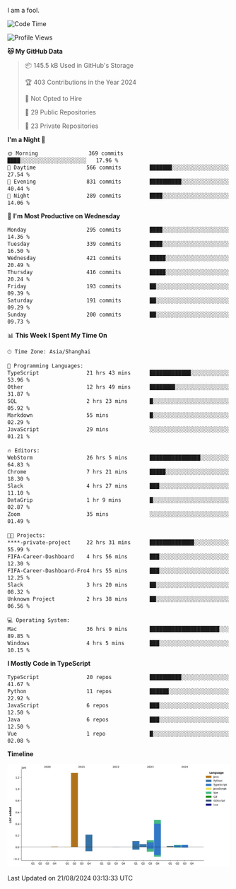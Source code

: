 I am a fool.

<!--START_SECTION:waka-->
![Code Time](http://img.shields.io/badge/Code%20Time-1%2C695%20hrs%205%20mins-blue)

![Profile Views](http://img.shields.io/badge/Profile%20Views-8-blue)

**🐱 My GitHub Data** 

> 📦 145.5 kB Used in GitHub's Storage 
 > 
> 🏆 403 Contributions in the Year 2024
 > 
> 🚫 Not Opted to Hire
 > 
> 📜 29 Public Repositories 
 > 
> 🔑 23 Private Repositories 
 > 
**I'm a Night 🦉** 

```text
🌞 Morning                369 commits         ████░░░░░░░░░░░░░░░░░░░░░   17.96 % 
🌆 Daytime                566 commits         ███████░░░░░░░░░░░░░░░░░░   27.54 % 
🌃 Evening                831 commits         ██████████░░░░░░░░░░░░░░░   40.44 % 
🌙 Night                  289 commits         ████░░░░░░░░░░░░░░░░░░░░░   14.06 % 
```
📅 **I'm Most Productive on Wednesday** 

```text
Monday                   295 commits         ████░░░░░░░░░░░░░░░░░░░░░   14.36 % 
Tuesday                  339 commits         ████░░░░░░░░░░░░░░░░░░░░░   16.50 % 
Wednesday                421 commits         █████░░░░░░░░░░░░░░░░░░░░   20.49 % 
Thursday                 416 commits         █████░░░░░░░░░░░░░░░░░░░░   20.24 % 
Friday                   193 commits         ██░░░░░░░░░░░░░░░░░░░░░░░   09.39 % 
Saturday                 191 commits         ██░░░░░░░░░░░░░░░░░░░░░░░   09.29 % 
Sunday                   200 commits         ██░░░░░░░░░░░░░░░░░░░░░░░   09.73 % 
```


📊 **This Week I Spent My Time On** 

```text
🕑︎ Time Zone: Asia/Shanghai

💬 Programming Languages: 
TypeScript               21 hrs 43 mins      █████████████░░░░░░░░░░░░   53.96 % 
Other                    12 hrs 49 mins      ████████░░░░░░░░░░░░░░░░░   31.87 % 
SQL                      2 hrs 23 mins       █░░░░░░░░░░░░░░░░░░░░░░░░   05.92 % 
Markdown                 55 mins             █░░░░░░░░░░░░░░░░░░░░░░░░   02.29 % 
JavaScript               29 mins             ░░░░░░░░░░░░░░░░░░░░░░░░░   01.21 % 

🔥 Editors: 
WebStorm                 26 hrs 5 mins       ████████████████░░░░░░░░░   64.83 % 
Chrome                   7 hrs 21 mins       █████░░░░░░░░░░░░░░░░░░░░   18.30 % 
Slack                    4 hrs 27 mins       ███░░░░░░░░░░░░░░░░░░░░░░   11.10 % 
DataGrip                 1 hr 9 mins         █░░░░░░░░░░░░░░░░░░░░░░░░   02.87 % 
Zoom                     35 mins             ░░░░░░░░░░░░░░░░░░░░░░░░░   01.49 % 

🐱‍💻 Projects: 
****-private-project     22 hrs 31 mins      ██████████████░░░░░░░░░░░   55.99 % 
FIFA-Career-Dashboard    4 hrs 56 mins       ███░░░░░░░░░░░░░░░░░░░░░░   12.30 % 
FIFA-Career-Dashboard-Fro4 hrs 55 mins       ███░░░░░░░░░░░░░░░░░░░░░░   12.25 % 
Slack                    3 hrs 20 mins       ██░░░░░░░░░░░░░░░░░░░░░░░   08.32 % 
Unknown Project          2 hrs 38 mins       ██░░░░░░░░░░░░░░░░░░░░░░░   06.56 % 

💻 Operating System: 
Mac                      36 hrs 9 mins       ██████████████████████░░░   89.85 % 
Windows                  4 hrs 5 mins        ███░░░░░░░░░░░░░░░░░░░░░░   10.15 % 
```

**I Mostly Code in TypeScript** 

```text
TypeScript               20 repos            ██████████░░░░░░░░░░░░░░░   41.67 % 
Python                   11 repos            ██████░░░░░░░░░░░░░░░░░░░   22.92 % 
JavaScript               6 repos             ███░░░░░░░░░░░░░░░░░░░░░░   12.50 % 
Java                     6 repos             ███░░░░░░░░░░░░░░░░░░░░░░   12.50 % 
Vue                      1 repo              █░░░░░░░░░░░░░░░░░░░░░░░░   02.08 % 
```



**Timeline**

![Lines of Code chart](https://raw.githubusercontent.com/VeejaLiu/VeejaLiu/master/assets/bar_graph.png)


 Last Updated on 21/08/2024 03:13:33 UTC
<!--END_SECTION:waka-->
